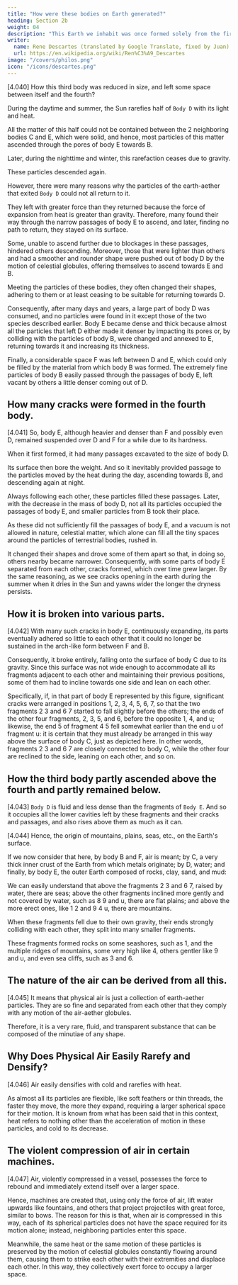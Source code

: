 ```yaml
---
title: "How were these bodies on Earth generated?"
heading: Section 2b
weight: 04
description: "This Earth we inhabit was once formed solely from the fire-aether, like the Sun, although much smaller"
writer:
  name: Rene Descartes (translated by Google Translate, fixed by Juan)
  url: https://en.wikipedia.org/wiki/Ren%C3%A9_Descartes
image: "/covers/philos.png"
icon: "/icons/descartes.png"
---
```



[4.040] How this third body was reduced in size, and left some space between itself and the fourth?

During the daytime and summer, the Sun rarefies half of `Body D` with its light and heat. 

All the matter of this half could not be contained between the 2 neighboring bodies C and E, which were solid, and hence, most particles of this matter ascended through the pores of body E towards B.

Later, during the nighttime and winter, this rarefaction ceases due to gravity. 

These particles descended again. 

However, there were many reasons why the particles of the earth-aether that exited `Body D` could not all return to it. 

They left with greater force than they returned because the force of expansion from heat is greater than gravity. Therefore, many found their way through the narrow passages of body E to ascend, and later, finding no path to return, they stayed on its surface.

Some, unable to ascend further due to blockages in these passages, hindered others descending. Moreover, those that were lighter than others and had a smoother and rounder shape were pushed out of body D by the motion of celestial globules, offering themselves to ascend towards E and B.

Meeting the particles of these bodies, they often changed their shapes, adhering to them or at least ceasing to be suitable for returning towards D.

Consequently, after many days and years, a large part of body D was consumed, and no particles were found in it except those of the two species described earlier. Body E became dense and thick because almost all the particles that left D either made it denser by impacting its pores or, by colliding with the particles of body B, were changed and annexed to E, returning towards it and increasing its thickness. 

Finally, a considerable space F was left between D and E, which could only be filled by the material from which body B was formed. The extremely fine particles of body B easily passed through the passages of body E, left vacant by others a little denser coming out of D.


## How many cracks were formed in the fourth body.

[4.041] So, body E, although heavier and denser than F and possibly even D, remained suspended over D and F for a while due to its hardness.

When it first formed, it had many passages excavated to the size of body D.

Its surface then bore the weight. And so it inevitably provided passage to the particles moved by the heat during the day, ascending towards B, and descending again at night.

Always following each other, these particles filled these passages. Later, with the decrease in the mass of body D, not all its particles occupied the passages of body E, and smaller particles from B took their place. 

As these did not sufficiently fill the passages of body E, and a vacuum is not allowed in nature, celestial matter, which alone can fill all the tiny spaces around the particles of terrestrial bodies, rushed in. 

It changed their shapes and drove some of them apart so that, in doing so, others nearby became narrower. Consequently, with some parts of body E separated from each other, cracks formed, which over time grew larger. By the same reasoning, as we see cracks opening in the earth during the summer when it dries in the Sun and yawns wider the longer the dryness persists.


## How it is broken into various parts.

[4.042] With many such cracks in body E, continuously expanding, its parts eventually adhered so little to each other that it could no longer be sustained in the arch-like form between F and B.

Consequently, it broke entirely, falling onto the surface of body C due to its gravity. Since this surface was not wide enough to accommodate all its fragments adjacent to each other and maintaining their previous positions, some of them had to incline towards one side and lean on each other. 

Specifically, if, in that part of body E represented by this figure, significant cracks were arranged in positions 1, 2, 3, 4, 5, 6, 7, so that the two fragments 2 3 and 6 7 started to fall slightly before the others; the ends of the other four fragments, 2, 3, 5, and 6, before the opposite 1, 4, and u; likewise, the end 5 of fragment 4 5 fell somewhat earlier than the end u of fragment u: it is certain that they must already be arranged in this way above the surface of body C, just as depicted here. In other words, fragments 2 3 and 6 7 are closely connected to body C, while the other four are reclined to the side, leaning on each other, and so on.


##  How the third body partly ascended above the fourth and partly remained below.

[4.043] `Body D` is fluid and less dense than the fragments of `Body E`. And so it occupies all the lower cavities left by these fragments and their cracks and passages, and also rises above them as much as it can.

[4.044] Hence, the origin of mountains, plains, seas, etc., on the Earth's surface.

If we now consider that here, by body B and F, air is meant; by C, a very thick inner crust of the Earth from which metals originate; by D, water; and finally, by body E, the outer Earth composed of rocks, clay, sand, and mud: 

We can easily understand that above the fragments 2 3 and 6 7, raised by water, there are seas; above the other fragments inclined more gently and not covered by water, such as 8 9 and u, there are flat plains; and above the more erect ones, like 1 2 and 9 4 u, there are mountains.

When these fragments fell due to their own gravity, their ends strongly colliding with each other, they split into many smaller fragments.

These fragments formed rocks on some seashores, such as 1, and the multiple ridges of mountains, some very high like 4, others gentler like 9 and u, and even sea cliffs, such as 3 and 6.


##  The nature of the air can be derived from all this.

[4.045] It means that physical air is just a collection of earth-aether particles. They are so fine and separated from each other that they comply with any motion of the air-aether globules. 

Therefore, it is a very rare, fluid, and transparent substance that can be composed of the minutiae of any shape.


## Why Does Physical Air Easily Rarefy and Densify?

[4.046] Air easily densifies with cold and rarefies with heat.

As almost all its particles are flexible, like soft feathers or thin threads, the faster they move, the more they expand, requiring a larger spherical space for their motion. It is known from what has been said that in this context, heat refers to nothing other than the acceleration of motion in these particles, and cold to its decrease.


## The violent compression of air in certain machines.

[4.047] Air, violently compressed in a vessel, possesses the force to rebound and immediately extend itself over a larger space. 

Hence, machines are created that, using only the force of air, lift water upwards like fountains, and others that project projectiles with great force, similar to bows. The reason for this is that, when air is compressed in this way, each of its spherical particles does not have the space required for its motion alone; instead, neighboring particles enter this space.

Meanwhile, the same heat or the same motion of these particles is preserved by the motion of celestial globules constantly flowing around them, causing them to strike each other with their extremities and displace each other. In this way, they collectively exert force to occupy a larger space.

